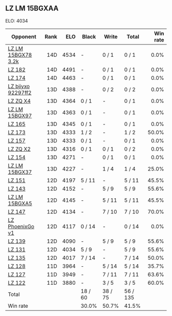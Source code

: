 ## LZ LM 15BGXAA ##

ELO: 4034

Opponent | Rank | ELO | Black | Write | Total | Win rate
---------|-----:|----:|-------|-------|-------|-------:
[LZ LM 15BGX78 3.2k](LZ%20LM%2015BGX78%203.2k.md) | 14D | 4534 | - | 0 / 1 | 0 / 1 | 0.0%
[LZ 182](LZ%20182.md) | 14D | 4491 | - | 0 / 1 | 0 / 1 | 0.0%
[LZ 174](LZ%20174.md) | 14D | 4463 | - | 0 / 1 | 0 / 1 | 0.0%
[LZ bjiyxo 92297ff2](LZ%20bjiyxo%2092297ff2.md) | 13D | 4388 | - | 0 / 2 | 0 / 2 | 0.0%
[LZ ZQ X4](LZ%20ZQ%20X4.md) | 13D | 4364 | 0 / 1 | - | 0 / 1 | 0.0%
[LZ LM 15BGX97](LZ%20LM%2015BGX97.md) | 13D | 4363 | 0 / 1 | - | 0 / 1 | 0.0%
[LZ 165](LZ%20165.md) | 13D | 4345 | 0 / 1 | - | 0 / 1 | 0.0%
[LZ 173](LZ%20173.md) | 13D | 4333 | 1 / 2 | - | 1 / 2 | 50.0%
[LZ 157](LZ%20157.md) | 13D | 4333 | 0 / 1 | - | 0 / 1 | 0.0%
[LZ ZQ X2](LZ%20ZQ%20X2.md) | 13D | 4316 | 0 / 1 | 0 / 1 | 0 / 2 | 0.0%
[LZ 154](LZ%20154.md) | 13D | 4271 | - | 0 / 1 | 0 / 1 | 0.0%
[LZ LM 15BGX37](LZ%20LM%2015BGX37.md) | 13D | 4227 | - | 1 / 4 | 1 / 4 | 25.0%
[LZ 151](LZ%20151.md) | 12D | 4197 | 5 / 11 | - | 5 / 11 | 45.5%
[LZ 143](LZ%20143.md) | 12D | 4152 | - | 5 / 9 | 5 / 9 | 55.6%
[LZ LM 15BGXA5](LZ%20LM%2015BGXA5.md) | 12D | 4145 | - | 5 / 11 | 5 / 11 | 45.5%
[LZ 147](LZ%20147.md) | 12D | 4134 | - | 7 / 10 | 7 / 10 | 70.0%
[LZ PhoenixGo v1](LZ%20PhoenixGo%20v1.md) | 12D | 4117 | 0 / 14 | - | 0 / 14 | 0.0%
[LZ 139](LZ%20139.md) | 12D | 4090 | - | 5 / 9 | 5 / 9 | 55.6%
[LZ 131](LZ%20131.md) | 12D | 4034 | 5 / 9 | - | 5 / 9 | 55.6%
[LZ 135](LZ%20135.md) | 12D | 4017 | 7 / 14 | - | 7 / 14 | 50.0%
[LZ 128](LZ%20128.md) | 11D | 3964 | - | 5 / 14 | 5 / 14 | 35.7%
[LZ 127](LZ%20127.md) | 11D | 3949 | - | 7 / 11 | 7 / 11 | 63.6%
[LZ 122](LZ%20122.md) | 11D | 3880 | - | 3 / 5 | 3 / 5 | 60.0%
Total | | | 18 / 60 | 38 / 75 | 56 / 135 | 
Win rate| | | 30.0% | 50.7% | 41.5% | 
